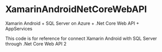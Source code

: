 # XamarinAndroidNetCoreWebAPI
Xamarin Android + SQL Server on Azure + .Net Core Web API + AppServices

This code is for reference for connect Xamarin Android with SQL Server through .Net Core Web API 2
